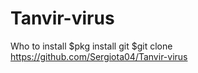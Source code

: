 # Tanvir-virus
Who to install 
$pkg install git
$git clone https://github.com/Sergiota04/Tanvir-virus
